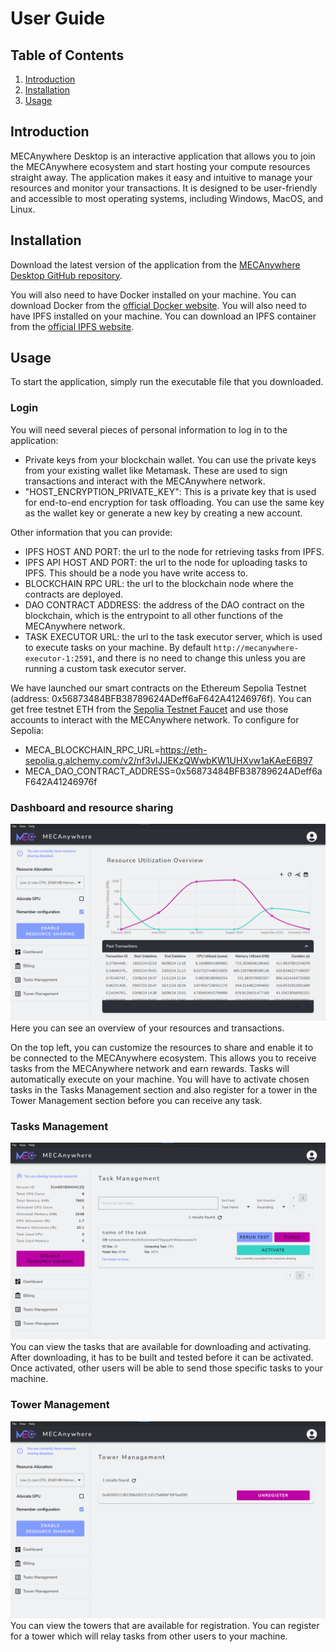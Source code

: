 # User Guide

## Table of Contents
1. [Introduction](#Introduction)
2. [Installation](#Installation)
3. [Usage](#Usage)

## Introduction
MECAnywhere Desktop is an interactive application that allows you to join the MECAnywhere ecosystem and start hosting your compute resources straight away. The application makes it easy and intuitive to manage your resources and monitor your transactions. It is designed to be user-friendly and accessible to most operating systems, including Windows, MacOS, and Linux.

## Installation
Download the latest version of the application from the [MECAnywhere Desktop GitHub repository](https://github.com/sbip-sg/mecanywhere_desktop/releases).

You will also need to have Docker installed on your machine. You can download Docker from the [official Docker website](https://www.docker.com/get-started).
You will also need to have IPFS installed on your machine. You can download an IPFS container from the [official IPFS website](https://docs.ipfs.tech/install/run-ipfs-inside-docker/).

## Usage
To start the application, simply run the executable file that you downloaded.

### Login
You will need several pieces of personal information to log in to the application:

- Private keys from your blockchain wallet. You can use the private keys from your existing wallet like Metamask. These are used to sign transactions and interact with the MECAnywhere network.
- "HOST_ENCRYPTION_PRIVATE_KEY": This is a private key that is used for end-to-end encryption for task offloading. You can use the same key as the wallet key or generate a new key by creating a new account.

Other information that you can provide:
- IPFS HOST AND PORT: the url to the node for retrieving tasks from IPFS.
- IPFS API HOST AND PORT: the url to the node for uploading tasks to IPFS. This should be a node you have write access to.
- BLOCKCHAIN RPC URL: the url to the blockchain node where the contracts are deployed.
- DAO CONTRACT ADDRESS: the address of the DAO contract on the blockchain, which is the entrypoint to all other functions of the MECAnywhere network.
- TASK EXECUTOR URL: the url to the task executor server, which is used to execute tasks on your machine. By default `http://mecanywhere-executor-1:2591`, and there is no need to change this unless you are running a custom task executor server.

We have launched our smart contracts on the Ethereum Sepolia Testnet (address: 0x56873484BFB38789624ADeff6aF642A41246976f). You can get free testnet ETH from the [Sepolia Testnet Faucet](https://faucet.sepolia.io/) and use those accounts to interact with the MECAnywhere network.
To configure for Sepolia:
- MECA_BLOCKCHAIN_RPC_URL=https://eth-sepolia.g.alchemy.com/v2/nf3vIJJEKzQWwbKW1UHXvw1aKAeE6B97
- MECA_DAO_CONTRACT_ADDRESS=0x56873484BFB38789624ADeff6aF642A41246976f

### Dashboard and resource sharing
![Dashboard](/_static/images/dashboard.png)
Here you can see an overview of your resources and transactions. 

On the top left, you can customize the resources to share and enable it to be connected to the MECAnywhere ecosystem. This allows you to receive tasks from the MECAnywhere network and earn rewards. Tasks will automatically execute on your machine. You will have to activate chosen tasks in the Tasks Management section and also register for a tower in the Tower Management section before you can receive any task.

### Tasks Management
![Tasks](/_static/images/tasks.png)
You can view the tasks that are available for downloading and activating. After downloading, it has to be built and tested before it can be activated. Once activated, other users will be able to send those specific tasks to your machine.

### Tower Management
![Towers](/_static/images/towers.png)
You can view the towers that are available for registration. You can register for a tower which will relay tasks from other users to your machine.
